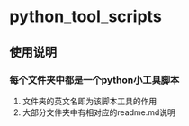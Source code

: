 # python_tool_scripts
## 使用说明
### 每个文件夹中都是一个python小工具脚本
1) 文件夹的英文名即为该脚本工具的作用
2) 大部分文件夹中有相对应的readme.md说明
